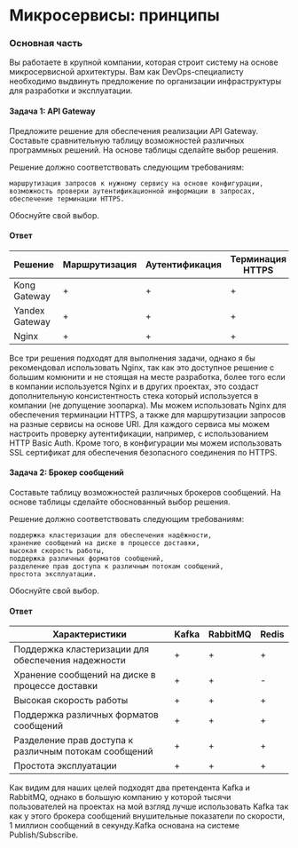 # Микросервисы: принципы

### Основная часть

Вы работаете в крупной компании, которая строит систему на основе микросервисной архитектуры. Вам как DevOps-специалисту необходимо выдвинуть предложение по организации инфраструктуры для разработки и эксплуатации.

#### Задача 1: API Gateway

Предложите решение для обеспечения реализации API Gateway. Составьте сравнительную таблицу возможностей различных программных решений. На основе таблицы сделайте выбор решения.

Решение должно соответствовать следующим требованиям:

    маршрутизация запросов к нужному сервису на основе конфигурации,
    возможность проверки аутентификационной информации в запросах,
    обеспечение терминации HTTPS.

Обоснуйте свой выбор.

#### Ответ

| Решение | Маршрутизация | Аутентификация |Терминация HTTPS|
|----------|----------|----------|----------|
| Kong Gateway    | + | + | + |
| Yandex Gateway    | + | + | + |
| Nginx    | + | + | + |

Все три решения подходят для выполнения задачи, однако я бы рекомендовал использовать Nginx, так как это доступное решение с большим комюнити и не стоящая на месте разработка, более того если в компании используется Nginx и в других проектах, это создаст дополнительную консистентность стека который используется в компании (не допущение зоопарка).
Мы можем использовать Nginx  для обеспечения терминации HTTPS, а также для маршрутизации запросов на разные сервисы на основе URI. Для каждого сервиса мы можем настроить проверку аутентификации, например, с использованием HTTP Basic Auth. Кроме того, в конфигурации мы  можем использовать SSL сертификат для обеспечения безопасного соединения по HTTPS. 

#### Задача 2: Брокер сообщений

Составьте таблицу возможностей различных брокеров сообщений. На основе таблицы сделайте обоснованный выбор решения.

Решение должно соответствовать следующим требованиям:

    поддержка кластеризации для обеспечения надёжности,
    хранение сообщений на диске в процессе доставки,
    высокая скорость работы,
    поддержка различных форматов сообщений,
    разделение прав доступа к различным потокам сообщений,
    простота эксплуатации.

Обоснуйте свой выбор.

#### Ответ

| Характеристики | Kafka | RabbitMQ | Redis |
|----------|----------|----------|----------|
| Поддержка кластеризации для обеспечения надежности | + | + | + |
| Хранение сообщений на диске в процессе доставки | + | + | - |
| Высокая скорость работы | + | + | + |
| Поддержка различных форматов сообщений | + | + | + |
| Разделение прав доступа к различным потокам сообщений | + | + | + |
| Простота эксплуатации | + | + | + |

Как видим для наших целей подходят два претендента Kafka и RabbitMQ, однако в большую компанию у которой тысячи пользователей на проектах на мой взгляд лучше использовать Kafka так как у этого брокера сообщений внушительные показатели по скорости, 1 миллион сообщений в секунду.Kafka основана на системе Publish/Subscribe.